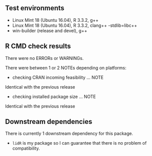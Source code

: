 ## Test environments
* Linux Mint 18 (Ubuntu 16.04), R 3.3.2, g++
* Linux Mint 18 (Ubuntu 16.04), R 3.3.2, clang++ -stdlib=libc++
* win-builder (release and devel), g++

## R CMD check results
There were no ERRORs or WARNINGs.

There were between 1 or 2 NOTEs depending on platforms:

* checking CRAN incoming feasibility ... NOTE

Identical with the previous release

* checking installed package size ... NOTE

Identical with the previous release

## Downstream dependencies
There is currently 1 downstream dependency for this package.

* `lidR` is my package so I can guarantee that there is no problem of compatibility.

